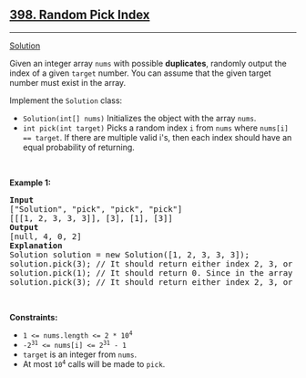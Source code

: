 <h2><a href="https://leetcode.com/problems/random-pick-index/">398. Random Pick Index</a></h2>
<hr>
<p>
<a href="./random_pick_index.cpp">Solution</a>
</p>
<p>Given an integer array <code>nums</code> with possible <strong>duplicates</strong>, randomly output the index of a given <code>target</code> number. You can assume that the given target number must exist in the array.</p>
<p>Implement the <code>Solution</code> class:</p>
<ul>
<li><code>Solution(int[] nums)</code> Initializes the object with the array <code>nums</code>.</li>
<li><code>int pick(int target)</code> Picks a random index <code>i</code> from <code>nums</code> where <code>nums[i] == target</code>. If there are multiple valid i's, then each index should have an equal probability of returning.</li>
</ul>
<p>&nbsp;</p>
<p><strong>Example 1:</strong></p>
<pre>
<strong>Input</strong>
["Solution", "pick", "pick", "pick"]
[[[1, 2, 3, 3, 3]], [3], [1], [3]]
<strong>Output</strong>
[null, 4, 0, 2]
<strong>Explanation</strong>
Solution solution = new Solution([1, 2, 3, 3, 3]);
solution.pick(3); // It should return either index 2, 3, or 4 randomly. Each index should have equal probability of returning.
solution.pick(1); // It should return 0. Since in the array only nums[0] is equal to 1.
solution.pick(3); // It should return either index 2, 3, or 4 randomly. Each index should have equal probability of returning.
</pre>
<p>&nbsp;</p>
<p><strong>Constraints:</strong></p>
<ul>
<li><code>1 &lt;= nums.length &lt;= 2 * 10<sup>4</sup></code></li>
<li><code>-2<sup>31</sup> &lt;= nums[i] &lt;= 2<sup>31</sup> - 1</code></li>
<li><code>target</code> is an integer from <code>nums</code>.</li>
<li>At most <code>10<sup>4</sup></code> calls will be made to <code>pick</code>.</li>
</ul>

